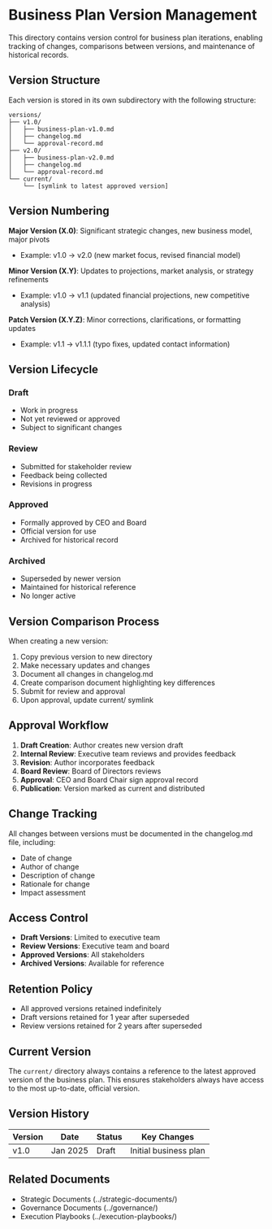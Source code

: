 # Business Plan Version Management

This directory contains version control for business plan iterations, enabling tracking of changes, comparisons between versions, and maintenance of historical records.

## Version Structure

Each version is stored in its own subdirectory with the following structure:

```
versions/
├── v1.0/
│   ├── business-plan-v1.0.md
│   ├── changelog.md
│   └── approval-record.md
├── v2.0/
│   ├── business-plan-v2.0.md
│   ├── changelog.md
│   └── approval-record.md
└── current/
    └── [symlink to latest approved version]
```

## Version Numbering

**Major Version (X.0)**: Significant strategic changes, new business model, major pivots
- Example: v1.0 → v2.0 (new market focus, revised financial model)

**Minor Version (X.Y)**: Updates to projections, market analysis, or strategy refinements
- Example: v1.0 → v1.1 (updated financial projections, new competitive analysis)

**Patch Version (X.Y.Z)**: Minor corrections, clarifications, or formatting updates
- Example: v1.1 → v1.1.1 (typo fixes, updated contact information)

## Version Lifecycle

### Draft
- Work in progress
- Not yet reviewed or approved
- Subject to significant changes

### Review
- Submitted for stakeholder review
- Feedback being collected
- Revisions in progress

### Approved
- Formally approved by CEO and Board
- Official version for use
- Archived for historical record

### Archived
- Superseded by newer version
- Maintained for historical reference
- No longer active

## Version Comparison Process

When creating a new version:

1. Copy previous version to new directory
2. Make necessary updates and changes
3. Document all changes in changelog.md
4. Create comparison document highlighting key differences
5. Submit for review and approval
6. Upon approval, update current/ symlink

## Approval Workflow

1. **Draft Creation**: Author creates new version draft
2. **Internal Review**: Executive team reviews and provides feedback
3. **Revision**: Author incorporates feedback
4. **Board Review**: Board of Directors reviews
5. **Approval**: CEO and Board Chair sign approval record
6. **Publication**: Version marked as current and distributed

## Change Tracking

All changes between versions must be documented in the changelog.md file, including:
- Date of change
- Author of change
- Description of change
- Rationale for change
- Impact assessment

## Access Control

- **Draft Versions**: Limited to executive team
- **Review Versions**: Executive team and board
- **Approved Versions**: All stakeholders
- **Archived Versions**: Available for reference

## Retention Policy

- All approved versions retained indefinitely
- Draft versions retained for 1 year after superseded
- Review versions retained for 2 years after superseded

## Current Version

The `current/` directory always contains a reference to the latest approved version of the business plan. This ensures stakeholders always have access to the most up-to-date, official version.

## Version History

| Version | Date | Status | Key Changes |
|---------|------|--------|-------------|
| v1.0 | Jan 2025 | Draft | Initial business plan |

## Related Documents

- Strategic Documents (../strategic-documents/)
- Governance Documents (../governance/)
- Execution Playbooks (../execution-playbooks/)
